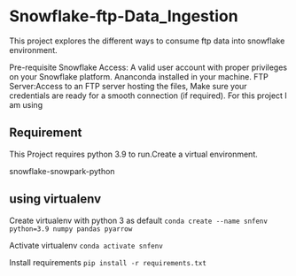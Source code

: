 # Snowflake-ftp-Data_Ingestion
This project explores the different ways to consume ftp data into snowflake environment.

Pre-requisite 
Snowflake Access: A valid user account with proper privileges on your Snowflake platform.
Ananconda installed in your machine.
FTP Server:Access to an FTP server hosting the files, Make sure your credentials are ready for a smooth connection (if required). For this project I am using

## Requirement
This Project requires python 3.9 to run.Create a virtual environment. 

 snowflake-snowpark-python


## using virtualenv


Create virtualenv with python 3 as default
```conda create --name snfenv python=3.9 numpy pandas pyarrow```

Activate virtualenv
```conda activate snfenv```

Install requirements
```pip install -r requirements.txt```

